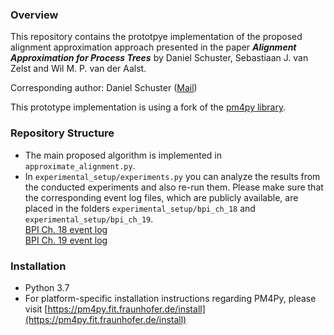 ### Overview
This repository contains the prototpye implementation of the proposed alignment approximation 
approach presented in the paper 
***Alignment Approximation for Process Trees*** 
by Daniel Schuster, Sebastiaan J. van Zelst and Wil M. P. van der Aalst.

Corresponding author: Daniel Schuster 
([Mail](mailto:daniel.schuster@fit.fraunhofer.de?subject=github-incremental_a_star_approach))


This prototype implementation is using a fork of the [pm4py library](https://pm4py.fit.fraunhofer.de). 


### Repository Structure
* The main proposed algorithm is implemented in 
`approximate_alignment.py`.
* In `experimental_setup/experiments.py` you can analyze the results from the conducted experiments and also re-run 
them. Please make sure that the corresponding event log files, which are publicly available, are placed in the folders 
`experimental_setup/bpi_ch_18` and `experimental_setup/bpi_ch_19`.  
[BPI Ch. 18 event log](https://data.4tu.nl/repository/uuid:3301445f-95e8-4ff0-98a4-901f1f204972)  
[BPI Ch. 19 event log](https://data.4tu.nl/repository/uuid:d06aff4b-79f0-45e6-8ec8-e19730c248f1)


### Installation
* Python 3.7
* For platform-specific installation instructions regarding PM4Py, please visit 
[https://pm4py.fit.fraunhofer.de/install](https://pm4py.fit.fraunhofer.de/install)